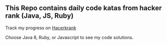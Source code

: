 ## This Repo contains daily code katas from hacker rank (Java, JS, Ruby)

Track my progress on [Hacerkrank](https://www.hackerrank.com/rdelarosa39)
<p>Choose Java 8, Ruby, or Javascript to see my code solutions.</p>
